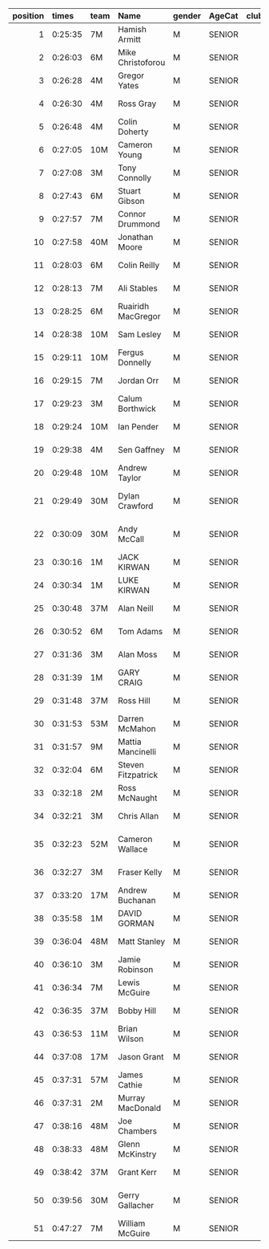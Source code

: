 |   position | times   | team   | Name               | gender   | AgeCat   |   clubnumber | Club name                       | Website                                    |   finishPosition |
|-----------:|:--------|:-------|:-------------------|:---------|:---------|-------------:|:--------------------------------|:-------------------------------------------|-----------------:|
|          1 | 0:25:35 | 7M     | Hamish Armitt      | M        | SENIOR   |            7 | Giffnock North AC               | https://www.giffnocknorth.co.uk/           |                1 |
|          2 | 0:26:03 | 6M     | Mike Christoforou  | M        | SENIOR   |            6 | Cambuslang Harriers             | https://cambuslangharriers.org/            |                2 |
|          3 | 0:26:28 | 4M     | Gregor Yates       | M        | SENIOR   |            4 | Inverclyde AC                   | https://www.inverclydeac.org/              |                3 |
|          4 | 0:26:30 | 4M     | Ross Gray          | M        | SENIOR   |            4 | Inverclyde AC                   | https://www.inverclydeac.org/              |                4 |
|          5 | 0:26:48 | 4M     | Colin Doherty      | M        | SENIOR   |            4 | Inverclyde AC                   | https://www.inverclydeac.org/              |                6 |
|          6 | 0:27:05 | 10M    | Cameron Young      | M        | SENIOR   |           10 | Shettleston Harriers            | http://shettlestonharriers.org.uk/         |                7 |
|          7 | 0:27:08 | 3M     | Tony Connolly      | M        | SENIOR   |            3 | Bellahouston RR                 | https://www.bellahoustonroadrunners.co.uk/ |                8 |
|          8 | 0:27:43 | 6M     | Stuart Gibson      | M        | SENIOR   |            6 | Cambuslang Harriers             | https://cambuslangharriers.org/            |                9 |
|          9 | 0:27:57 | 7M     | Connor Drummond    | M        | SENIOR   |            7 | Giffnock North AC               | https://www.giffnocknorth.co.uk/           |               10 |
|         10 | 0:27:58 | 40M    | Jonathan Moore     | M        | SENIOR   |           40 | Motherwell AC                   | https://motherwellac.com/                  |               11 |
|         11 | 0:28:03 | 6M     | Colin Reilly       | M        | SENIOR   |            6 | Cambuslang Harriers             | https://cambuslangharriers.org/            |               12 |
|         12 | 0:28:13 | 7M     | Ali Stables        | M        | SENIOR   |            7 | Giffnock North AC               | https://www.giffnocknorth.co.uk/           |               13 |
|         13 | 0:28:25 | 6M     | Ruairidh MacGregor | M        | SENIOR   |            6 | Cambuslang Harriers             | https://cambuslangharriers.org/            |               15 |
|         14 | 0:28:38 | 10M    | Sam Lesley         | M        | SENIOR   |           10 | Shettleston Harriers            | http://shettlestonharriers.org.uk/         |               16 |
|         15 | 0:29:11 | 10M    | Fergus Donnelly    | M        | SENIOR   |           10 | Shettleston Harriers            | http://shettlestonharriers.org.uk/         |               20 |
|         16 | 0:29:15 | 7M     | Jordan Orr         | M        | SENIOR   |            7 | Giffnock North AC               | https://www.giffnocknorth.co.uk/           |               21 |
|         17 | 0:29:23 | 3M     | Calum Borthwick    | M        | SENIOR   |            3 | Bellahouston RR                 | https://www.bellahoustonroadrunners.co.uk/ |               22 |
|         18 | 0:29:24 | 10M    | Ian Pender         | M        | SENIOR   |           10 | Shettleston Harriers            | http://shettlestonharriers.org.uk/         |               23 |
|         19 | 0:29:38 | 4M     | Sen Gaffney        | M        | SENIOR   |            4 | Inverclyde AC                   | https://www.inverclydeac.org/              |               25 |
|         20 | 0:29:48 | 10M    | Andrew Taylor      | M        | SENIOR   |           10 | Shettleston Harriers            | http://shettlestonharriers.org.uk/         |               26 |
|         21 | 0:29:49 | 30M    | Dylan Crawford     | M        | SENIOR   |           30 | Greenock Glenpark Harriers      | https://greenockglenparkharriers.com/      |               27 |
|         22 | 0:30:09 | 30M    | Andy McCall        | M        | SENIOR   |           30 | Greenock Glenpark Harriers      | https://greenockglenparkharriers.com/      |               28 |
|         23 | 0:30:16 | 1M     | JACK KIRWAN        | M        | SENIOR   |            1 | East Kilbride AC                | http://www.ekac.org.uk/                    |               29 |
|         24 | 0:30:34 | 1M     | LUKE KIRWAN        | M        | SENIOR   |            1 | East Kilbride AC                | http://www.ekac.org.uk/                    |               31 |
|         25 | 0:30:48 | 37M    | Alan Neill         | M        | SENIOR   |           37 | Law & District AAC              | http://www.lawaac.co.uk/                   |               35 |
|         26 | 0:30:52 | 6M     | Tom Adams          | M        | SENIOR   |            6 | Cambuslang Harriers             | https://cambuslangharriers.org/            |               36 |
|         27 | 0:31:36 | 3M     | Alan Moss          | M        | SENIOR   |            3 | Bellahouston RR                 | https://www.bellahoustonroadrunners.co.uk/ |               41 |
|         28 | 0:31:39 | 1M     | GARY CRAIG         | M        | SENIOR   |            1 | East Kilbride AC                | http://www.ekac.org.uk/                    |               43 |
|         29 | 0:31:48 | 37M    | Ross Hill          | M        | SENIOR   |           37 | Law & District AAC              | http://www.lawaac.co.uk/                   |               44 |
|         30 | 0:31:53 | 53M    | Darren McMahon     | M        | SENIOR   |           53 | Troon Tortoises                 | http://troontortoises.co.uk                |               46 |
|         31 | 0:31:57 | 9M     | Mattia Mancinelli  | M        | SENIOR   |            9 | Garscube Harriers               | https://www.garscubeharriers.org.uk/       |               47 |
|         32 | 0:32:04 | 6M     | Steven Fitzpatrick | M        | SENIOR   |            6 | Cambuslang Harriers             | https://cambuslangharriers.org/            |               48 |
|         33 | 0:32:18 | 2M     | Ross McNaught      | M        | SENIOR   |            2 | Kilmarnock H&AC                 | http://www.kilmarnockharriers.com/         |               51 |
|         34 | 0:32:21 | 3M     | Chris Allan        | M        | SENIOR   |            3 | Bellahouston RR                 | https://www.bellahoustonroadrunners.co.uk/ |               52 |
|         35 | 0:32:23 | 52M    | Cameron Wallace    | M        | SENIOR   |           52 | Strathclyde University Harriers | nan                                        |               53 |
|         36 | 0:32:27 | 3M     | Fraser Kelly       | M        | SENIOR   |            3 | Bellahouston RR                 | https://www.bellahoustonroadrunners.co.uk/ |               54 |
|         37 | 0:33:20 | 17M    | Andrew Buchanan    | M        | SENIOR   |           17 | Calderglen Harriers             | http://www.calderglenharriers.org.uk/      |               61 |
|         38 | 0:35:58 | 1M     | DAVID GORMAN       | M        | SENIOR   |            1 | East Kilbride AC                | http://www.ekac.org.uk/                    |               80 |
|         39 | 0:36:04 | 48M    | Matt Stanley       | M        | SENIOR   |           48 | Springburn Harriers             | https://www.springburnharriers.co.uk/      |               81 |
|         40 | 0:36:10 | 3M     | Jamie Robinson     | M        | SENIOR   |            3 | Bellahouston RR                 | https://www.bellahoustonroadrunners.co.uk/ |               82 |
|         41 | 0:36:34 | 7M     | Lewis McGuire      | M        | SENIOR   |            7 | Giffnock North AC               | https://www.giffnocknorth.co.uk/           |               89 |
|         42 | 0:36:35 | 37M    | Bobby Hill         | M        | SENIOR   |           37 | Law & District AAC              | http://www.lawaac.co.uk/                   |               91 |
|         43 | 0:36:53 | 11M    | Brian Wilson       | M        | SENIOR   |           11 | Airdrie Harriers                | http://airdrieharriers.org/                |               93 |
|         44 | 0:37:08 | 17M    | Jason Grant        | M        | SENIOR   |           17 | Calderglen Harriers             | http://www.calderglenharriers.org.uk/      |               98 |
|         45 | 0:37:31 | 57M    | James Cathie       | M        | SENIOR   |           57 | Whitemoss AAC                   | https://whitemossaac.co.uk/                |              103 |
|         46 | 0:37:31 | 2M     | Murray MacDonald   | M        | SENIOR   |            2 | Kilmarnock H&AC                 | http://www.kilmarnockharriers.com/         |              104 |
|         47 | 0:38:16 | 48M    | Joe Chambers       | M        | SENIOR   |           48 | Springburn Harriers             | https://www.springburnharriers.co.uk/      |              112 |
|         48 | 0:38:33 | 48M    | Glenn McKinstry    | M        | SENIOR   |           48 | Springburn Harriers             | https://www.springburnharriers.co.uk/      |              115 |
|         49 | 0:38:42 | 37M    | Grant Kerr         | M        | SENIOR   |           37 | Law & District AAC              | http://www.lawaac.co.uk/                   |              117 |
|         50 | 0:39:56 | 30M    | Gerry Gallacher    | M        | SENIOR   |           30 | Greenock Glenpark Harriers      | https://greenockglenparkharriers.com/      |              130 |
|         51 | 0:47:27 | 7M     | William McGuire    | M        | SENIOR   |            7 | Giffnock North AC               | https://www.giffnocknorth.co.uk/           |              151 |